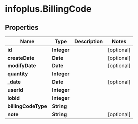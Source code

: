 # infoplus.BillingCode

## Properties
Name | Type | Description | Notes
------------ | ------------- | ------------- | -------------
**id** | **Integer** |  | [optional] 
**createDate** | **Date** |  | [optional] 
**modifyDate** | **Date** |  | [optional] 
**quantity** | **Integer** |  | 
**_date** | **Date** |  | [optional] 
**userId** | **Integer** |  | 
**lobId** | **Integer** |  | 
**billingCodeType** | **String** |  | 
**note** | **String** |  | [optional] 


